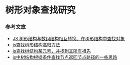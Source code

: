 # 树形对象查找研究



### 参考文章
- [JS 树形结构与数组结构相互转换、在树形结构中查找对象](https://www.cnblogs.com/JerryD/p/11535589.html)
- [js查找树形结构递归方法](https://blog.csdn.net/beichen3997/article/details/100033957)
- [js查找树结构某元素，并找到其所有祖先](https://www.haorooms.com/post/js_search_tree)
- [js中树结构根据条件查找节点返回节点路径的一些思路](https://www.cnblogs.com/lycnblogs/p/6874389.html)

